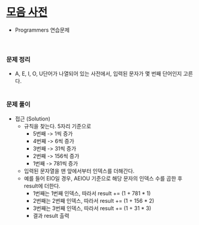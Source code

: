 # [모음 사전](https://programmers.co.kr/learn/courses/30/lessons/84512)
- Programmers 연습문제  
  <br><br>

### 문제 정리
- A, E, I, O, U단어가 나열되어 있는 사전에서, 입력된 문자가 몇 번째 단어인지 고른다.
  <br><br>

### 문제 풀이
- 접근 (Solution)
   - 규칙을 찾는다. 5자리 기준으로
      - 5번째 -> 1씩 증가
      - 4번째 -> 6씩 증가
      - 3번째 -> 31씩 증가
      - 2번째 -> 156씩 증가
      - 1번째 -> 781씩 증가
   - 입력된 문자열을 맨 앞에서부터 인덱스를 더해간다.
   - 예를 들어 EIO일 경우, AEIOU 기준으로 해당 문자의 인덱스 수를 곱한 후 result에 더한다. 
      - 1번째는 1번째 인덱스, 따라서 result += (1 + 781 * 1)
      - 2번째는 2번째 인덱스, 따라서 result += (1 + 156 * 2)
      - 3번째는 3번째 인덱스, 따라서 result += (1 + 31 * 3)
      - 결과 result 출력